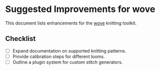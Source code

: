 # Suggested Improvements for wove

This document lists enhancements for the [wove](https://github.com/futuroptimist/wove) knitting toolkit.

## Checklist

- [ ] Expand documentation on supported knitting patterns.
- [ ] Provide calibration steps for different looms.
- [ ] Outline a plugin system for custom stitch generators.
